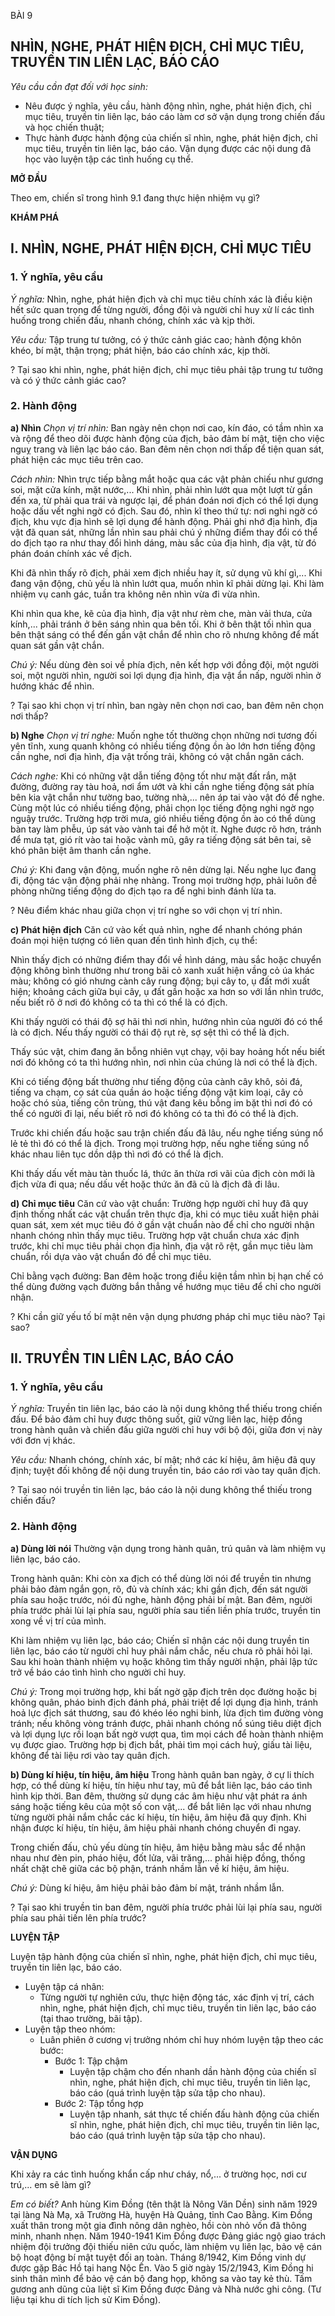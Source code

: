 BÀI 9

## NHÌN, NGHE, PHÁT HIỆN ĐỊCH, CHỈ MỤC TIÊU, TRUYỀN TIN LIÊN LẠC, BÁO CÁO

*Yêu cầu cần đạt đối với học sinh:*
* Nêu được ý nghĩa, yêu cầu, hành động nhìn, nghe, phát hiện địch, chỉ mục tiêu, truyền tin liên lạc, báo cáo làm cơ sở vận dụng trong chiến đấu và học chiến thuật;
* Thực hành được hành động của chiến sĩ nhìn, nghe, phát hiện địch, chỉ mục tiêu, truyền tin liên lạc, báo cáo. Vận dụng được các nội dung đã học vào luyện tập các tình huống cụ thể.

**MỞ ĐẦU**

Theo em, chiến sĩ trong hình 9.1 đang thực hiện nhiệm vụ gì?

**KHÁM PHÁ**

## I. NHÌN, NGHE, PHÁT HIỆN ĐỊCH, CHỈ MỤC TIÊU

### 1. Ý nghĩa, yêu cầu

*Ý nghĩa:* Nhìn, nghe, phát hiện địch và chỉ mục tiêu chính xác là điều kiện hết sức quan trọng để từng người, đồng đội và người chỉ huy xử lí các tình huống trong chiến đấu, nhanh chóng, chính xác và kịp thời.

*Yêu cầu:* Tập trung tư tưởng, có ý thức cảnh giác cao; hành động khôn khéo, bí mật, thận trọng; phát hiện, báo cáo chính xác, kịp thời.

? Tại sao khi nhìn, nghe, phát hiện địch, chỉ mục tiêu phải tập trung tư tưởng và có ý thức cảnh giác cao?

### 2. Hành động

**a) Nhìn**
*Chọn vị trí nhìn:* Ban ngày nên chọn nơi cao, kín đáo, có tầm nhìn xa và rộng để theo dõi được hành động của địch, bảo đảm bí mật, tiện cho việc nguỵ trang và liên lạc báo cáo. Ban đêm nên chọn nơi thấp để tiện quan sát, phát hiện các mục tiêu trên cao.

*Cách nhìn:* Nhìn trực tiếp bằng mắt hoặc qua các vật phản chiếu như gương soi, mặt cửa kính, mặt nước,... Khi nhìn, phải nhìn lướt qua một lượt từ gần đến xa, từ phải qua trái và ngược lại, để phán đoán nơi địch có thể lợi dụng hoặc dấu vết nghi ngờ có địch. Sau đó, nhìn kĩ theo thứ tự: nơi nghi ngờ có địch, khu vực địa hình sẽ lợi dụng để hành động. Phải ghi nhớ địa hình, địa vật đã quan sát, những lần nhìn sau phải chú ý những điểm thay đổi có thể do địch tạo ra như thay đổi hình dáng, màu sắc của địa hình, địa vật, từ đó phán đoán chính xác về địch.

Khi đã nhìn thấy rõ địch, phải xem địch nhiều hay ít, sử dụng vũ khí gì,... Khi đang vận động, chủ yếu là nhìn lướt qua, muốn nhìn kĩ phải dừng lại. Khi làm nhiệm vụ canh gác, tuần tra không nên nhìn vừa đi vừa nhìn.

Khi nhìn qua khe, kẽ của địa hình, địa vật như rèm che, màn vải thưa, cửa kính,... phải tránh ở bên sáng nhìn qua bên tối. Khi ở bên thật tối nhìn qua bên thật sáng có thể đến gần vật chắn để nhìn cho rõ nhưng không để mất quan sát gần vật chắn.

*Chú ý:* Nếu dùng đèn soi về phía địch, nên kết hợp với đồng đội, một người soi, một người nhìn, người soi lợi dụng địa hình, địa vật ẩn nấp, người nhìn ở hướng khác để nhìn.

? Tại sao khi chọn vị trí nhìn, ban ngày nên chọn nơi cao, ban đêm nên chọn nơi thấp?

**b) Nghe**
*Chọn vị trí nghe:* Muốn nghe tốt thường chọn những nơi tương đối yên tĩnh, xung quanh không có nhiều tiếng động ồn ào lớn hơn tiếng động cần nghe, nơi địa hình, địa vật trống trải, không có vật chắn ngăn cách.

*Cách nghe:* Khi có những vật dẫn tiếng động tốt như mặt đất rắn, mặt đường, đường ray tàu hoả, nơi ẩm ướt và khi cần nghe tiếng động sát phía bên kia vật chắn như tường bao, tường nhà,... nên áp tai vào vật đó để nghe. Cùng một lúc có nhiều tiếng động, phải chọn lọc tiếng động nghi ngờ ngọ nguậy trước. Trường hợp trời mưa, gió nhiều tiếng động ồn ào có thể dùng bàn tay làm phễu, úp sát vào vành tai để hở một ít. Nghe được rõ hơn, tránh để mưa tạt, gió rít vào tai hoặc vành mũ, gây ra tiếng động sát bên tai, sẽ khó phân biệt âm thanh cần nghe.

*Chú ý:* Khi đang vận động, muốn nghe rõ nên dừng lại. Nếu nghe lục đang đi, động tác vận động phải nhẹ nhàng. Trong mọi trường hợp, phải luôn đề phòng những tiếng động do địch tạo ra để nghi binh đánh lừa ta.

? Nêu điểm khác nhau giữa chọn vị trí nghe so với chọn vị trí nhìn.

**c) Phát hiện địch**
Căn cứ vào kết quả nhìn, nghe để nhanh chóng phán đoán mọi hiện tượng có liên quan đến tình hình địch, cụ thể:

Nhìn thấy địch có những điểm thay đổi về hình dáng, màu sắc hoặc chuyển động không bình thường như trong bãi cỏ xanh xuất hiện vầng cỏ úa khác màu; không có gió nhưng cành cây rung động; bụi cây to, ụ đất mới xuất hiện; khoảng cách giữa bụi cây, ụ đất gần hoặc xa hơn so với lần nhìn trước, nếu biết rõ ở nơi đó không có ta thì có thể là có địch.

Khi thấy người có thái độ sợ hãi thì nơi nhìn, hướng nhìn của người đó có thể là có địch. Nếu thấy người có thái độ rụt rè, sợ sệt thì có thể là địch.

Thấy súc vật, chim đang ăn bỗng nhiên vụt chạy, vội bay hoảng hốt nếu biết nơi đó không có ta thì hướng nhìn, nơi nhìn của chúng là nơi có thể là địch.

Khi có tiếng động bất thường như tiếng động của cành cây khô, sỏi đá, tiếng va chạm, cọ sát của quần áo hoặc tiếng động vật kim loại, cây cỏ hoặc chó sủa, tiếng côn trùng, thú vật đang kêu bỗng im bặt thì nơi đó có thể có người đi lại, nếu biết rõ nơi đó không có ta thì đó có thể là địch.

Trước khi chiến đấu hoặc sau trận chiến đấu đã lâu, nếu nghe tiếng súng nổ lẻ tẻ thì đó có thể là địch. Trong mọi trường hợp, nếu nghe tiếng súng nổ khác nhau liên tục dồn dập thì nơi đó có thể là địch.

Khi thấy dấu vết màu tàn thuốc lá, thức ăn thừa rơi vãi của địch còn mới là địch vừa đi qua; nếu dấu vết hoặc thức ăn đã cũ là địch đã đi lâu.

**d) Chỉ mục tiêu**
Căn cứ vào vật chuẩn: Trường hợp người chỉ huy đã quy định thống nhất các vật chuẩn trên thực địa, khi có mục tiêu xuất hiện phải quan sát, xem xét mục tiêu đó ở gần vật chuẩn nào để chỉ cho người nhận nhanh chóng nhìn thấy mục tiêu. Trường hợp vật chuẩn chưa xác định trước, khi chỉ mục tiêu phải chọn địa hình, địa vật rõ rệt, gần mục tiêu làm chuẩn, rồi dựa vào vật chuẩn đó để chỉ mục tiêu.

Chỉ bằng vạch đường: Ban đêm hoặc trong điều kiện tầm nhìn bị hạn chế có thể dùng đường vạch đường bắn thẳng về hướng mục tiêu để chỉ cho người nhận.

? Khi cần giữ yếu tố bí mật nên vận dụng phương pháp chỉ mục tiêu nào? Tại sao?

## II. TRUYỀN TIN LIÊN LẠC, BÁO CÁO

### 1. Ý nghĩa, yêu cầu

*Ý nghĩa:* Truyền tin liên lạc, báo cáo là nội dung không thể thiếu trong chiến đấu. Để bảo đảm chỉ huy được thông suốt, giữ vững liên lạc, hiệp đồng trong hành quân và chiến đấu giữa người chỉ huy với bộ đội, giữa đơn vị này với đơn vị khác.

*Yêu cầu:* Nhanh chóng, chính xác, bí mật; nhớ các kí hiệu, âm hiệu đã quy định; tuyệt đối không để nội dung truyền tin, báo cáo rơi vào tay quân địch.

? Tại sao nói truyền tin liên lạc, báo cáo là nội dung không thể thiếu trong chiến đấu?

### 2. Hành động

**a) Dùng lời nói**
Thường vận dụng trong hành quân, trú quân và làm nhiệm vụ liên lạc, báo cáo.

Trong hành quân: Khi còn xa địch có thể dùng lời nói để truyền tin nhưng phải bảo đảm ngắn gọn, rõ, đủ và chính xác; khi gần địch, đến sát người phía sau hoặc trước, nói đủ nghe, hành động phải bí mật. Ban đêm, người phía trước phải lùi lại phía sau, người phía sau tiến liền phía trước, truyền tin xong về vị trí của mình.

Khi làm nhiệm vụ liên lạc, báo cáo; Chiến sĩ nhận các nội dung truyền tin liên lạc, báo cáo từ người chỉ huy phải nắm chắc, nếu chưa rõ phải hỏi lại. Sau khi hoàn thành nhiệm vụ hoặc không tìm thấy người nhận, phải lập tức trở về báo cáo tình hình cho người chỉ huy.

*Chú ý:* Trong mọi trường hợp, khi bất ngờ gặp địch trên dọc đường hoặc bị không quân, pháo binh địch đánh phá, phải triệt để lợi dụng địa hình, tránh hoả lực địch sát thương, sau đó khéo léo nghi binh, lừa địch tìm đường vòng tránh; nếu không vòng tránh được, phải nhanh chóng nổ súng tiêu diệt địch và lợi dụng lực rồi loạn bất ngờ vượt qua, tìm mọi cách để hoàn thành nhiệm vụ được giao. Trường hợp bị địch bắt, phải tìm mọi cách huỷ, giấu tài liệu, không để tài liệu rơi vào tay quân địch.

**b) Dùng kí hiệu, tín hiệu, âm hiệu**
Trong hành quân ban ngày, ở cự li thích hợp, có thể dùng kí hiệu, tín hiệu như tay, mũ để bắt liên lạc, báo cáo tình hình kịp thời. Ban đêm, thường sử dụng các âm hiệu như vật phát ra ánh sáng hoặc tiếng kêu của một số con vật,... để bắt liên lạc với nhau nhưng từng người phải nắm chắc các kí hiệu, tín hiệu, âm hiệu đã quy định. Khi nhận được kí hiệu, tín hiệu, âm hiệu phải nhanh chóng chuyển đi ngay.

Trong chiến đấu, chủ yếu dùng tín hiệu, âm hiệu bằng màu sắc để nhận nhau như đèn pin, pháo hiệu, đốt lửa, vãi trăng,... phải hiệp đồng, thống nhất chặt chẽ giữa các bộ phận, tránh nhầm lẫn về kí hiệu, âm hiệu.

*Chú ý:* Dùng kí hiệu, âm hiệu phải bảo đảm bí mật, tránh nhầm lẫn.

? Tại sao khi truyền tin ban đêm, người phía trước phải lùi lại phía sau, người phía sau phải tiến lên phía trước?

**LUYỆN TẬP**

Luyện tập hành động của chiến sĩ nhìn, nghe, phát hiện địch, chỉ mục tiêu, truyền tin liên lạc, báo cáo.
- Luyện tập cá nhân:
  - Từng người tự nghiên cứu, thực hiện động tác, xác định vị trí, cách nhìn, nghe, phát hiện địch, chỉ mục tiêu, truyền tin liên lạc, báo cáo (tại thao trường, bãi tập).
- Luyện tập theo nhóm:
  - Luân phiên ở cương vị trưởng nhóm chỉ huy nhóm luyện tập theo các bước:
    - Bước 1: Tập chậm
      - Luyện tập chậm cho đến nhanh dần hành động của chiến sĩ nhìn, nghe, phát hiện địch, chỉ mục tiêu, truyền tin liên lạc, báo cáo (quá trình luyện tập sửa tập cho nhau).
    - Bước 2: Tập tổng hợp
      - Luyện tập nhanh, sát thực tế chiến đấu hành động của chiến sĩ nhìn, nghe, phát hiện địch, chỉ mục tiêu, truyền tin liên lạc, báo cáo (quá trình luyện tập sửa tập cho nhau).

**VẬN DỤNG**

Khi xảy ra các tình huống khẩn cấp như cháy, nổ,... ở trường học, nơi cư trú,... em sẽ làm gì?

*Em có biết?*
Anh hùng Kim Đồng (tên thật là Nông Văn Dền) sinh năm 1929 tại làng Nà Mạ, xã Trường Hà, huyện Hà Quảng, tỉnh Cao Bằng. Kim Đồng xuất thân trong một gia đình nông dân nghèo, hồi còn nhỏ vốn đã thông minh, nhanh nhẹn. Năm 1940-1941 Kim Đồng được Đảng giác ngộ giao trách nhiệm đội trưởng đội thiếu niên cứu quốc, làm nhiệm vụ liên lạc, bảo vệ cán bộ hoạt động bí mật tuyệt đối an toàn. Tháng 8/1942, Kim Đồng vinh dự được gặp Bác Hồ tại hang Nộc Ến. Vào 5 giờ ngày 15/2/1943, Kim Đồng hi sinh thân mình để bảo vệ cán bộ đang họp, không sa vào tay kẻ thù. Tấm gương anh dũng của liệt sĩ Kim Đồng được Đảng và Nhà nước ghi công.
(Tư liệu tại khu di tích lịch sử Kim Đồng).
